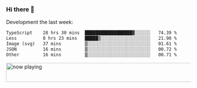 ### Hi there 👋

Development the last week:
<!--START_SECTION:waka-->

```txt
TypeScript    28 hrs 30 mins  ██████████████████▓░░░░░░   74.39 %
Less          8 hrs 23 mins   █████▒░░░░░░░░░░░░░░░░░░░   21.90 %
Image (svg)   37 mins         ▒░░░░░░░░░░░░░░░░░░░░░░░░   01.61 %
JSON          16 mins         ▒░░░░░░░░░░░░░░░░░░░░░░░░   00.72 %
Other         16 mins         ▒░░░░░░░░░░░░░░░░░░░░░░░░   00.71 %
```

<!--END_SECTION:waka-->

<!--
**JASONPANGGO/jasonpanggo** is a ✨ _special_ ✨ repository because its `README.md` (this file) appears on your GitHub profile.

Here are some ideas to get you started:

- 🔭 I’m currently working on ...
- 🌱 I’m currently learning ...
- 👯 I’m looking to collaborate on ...
- 🤔 I’m looking for help with ...
- 💬 Ask me about ...
- 📫 How to reach me: ...
- 😄 Pronouns: ...
- ⚡ Fun fact: ...
-->

<a href="https://volt.fm/user/q8yd9e79csfr57rt" target="_blank"><img src="https://spotify-badge-egoist.vercel.app/api/now-playing" width="540" height="52" alt="now playing"></a>
